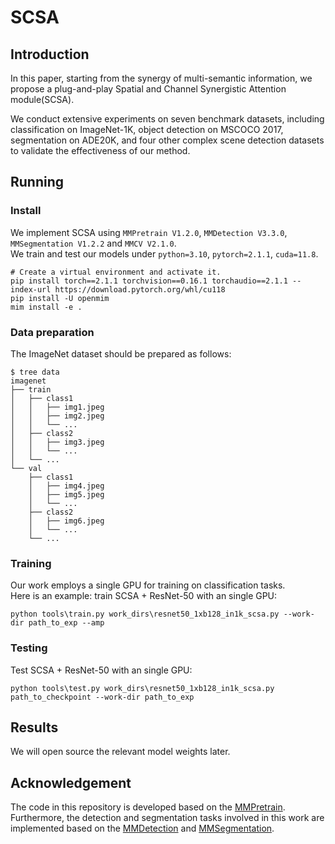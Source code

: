 # SCSA

[//]: # (This repo is the official of implementation of "[SCSA: Exploring the Synergistic Effects Between Spatial and Channel Attention]&#40;https://arxiv.org/pdf/2407.05128&#41;".)

## Introduction

In this paper, starting from the synergy of multi-semantic information, we propose a plug-and-play Spatial and Channel Synergistic Attention module(SCSA).

We conduct extensive experiments on seven benchmark datasets, including
classification on ImageNet-1K, object detection on MSCOCO
2017, segmentation on ADE20K, and four other complex scene
detection datasets to validate the effectiveness of our method.

## Running

### Install

We implement SCSA using `MMPretrain V1.2.0`, `MMDetection V3.3.0`, `MMSegmentation V1.2.2` and `MMCV V2.1.0`.  
We train and test our models under `python=3.10`, `pytorch=2.1.1`, `cuda=11.8`.

```shell
# Create a virtual environment and activate it.
pip install torch==2.1.1 torchvision==0.16.1 torchaudio==2.1.1 --index-url https://download.pytorch.org/whl/cu118
pip install -U openmim
mim install -e .
```
### Data preparation

The ImageNet dataset should be prepared as follows:

```
$ tree data
imagenet
├── train
│   ├── class1
│   │   ├── img1.jpeg
│   │   ├── img2.jpeg
│   │   └── ...
│   ├── class2
│   │   ├── img3.jpeg
│   │   └── ...
│   └── ...
└── val
    ├── class1
    │   ├── img4.jpeg
    │   ├── img5.jpeg
    │   └── ...
    ├── class2
    │   ├── img6.jpeg
    │   └── ...
    └── ...
```

### Training
Our work employs a single GPU for training on classification tasks.    
Here is an example: train SCSA + ResNet-50 with an single GPU:
```shell
python tools\train.py work_dirs\resnet50_1xb128_in1k_scsa.py --work-dir path_to_exp --amp 
```

### Testing
Test SCSA + ResNet-50 with an single GPU:
```shell
python tools\test.py work_dirs\resnet50_1xb128_in1k_scsa.py path_to_checkpoint --work-dir path_to_exp
```

## Results
We will open source the relevant model weights later.

## Acknowledgement
The code in this repository is developed based on the [MMPretrain](https://github.com/open-mmlab/mmpretrain). Furthermore, the detection and segmentation tasks involved in this work are implemented based on the [MMDetection](https://github.com/open-mmlab/mmdetection) and [MMSegmentation](https://github.com/open-mmlab/mmsegmentation).

[//]: # (## Cite SCSA)

[//]: # (If you find this repository useful, please use the following BibTeX entry for citation.)

[//]: # (```latex)

[//]: # (@article{si2024SCSA,)

[//]: # (  title={SCSA: Exploring the Synergistic Effects Between Spatial and Channel Attention},)

[//]: # (  author={Si, Yunzhong and Xu, Huiying and Zhu, Xinzhong and Zhang, Wenhao and Dong, Yao and Chen, Yuxing and Li, Hongbo},)

[//]: # (  journal={arXiv preprint arXiv:2407.05128},)

[//]: # (  year={2024})

[//]: # (})

[//]: # (```)

[//]: # ()
[//]: # (## Concat)

[//]: # (If you have any questions, please feel free to contact the authors.)

[//]: # ()
[//]: # (Yunzhong Si: )

[//]: # ([siyunzhong@zjnu.edu.cn]&#40;mailto:iyunzhong@zjnu.edu.cn&#41;)
